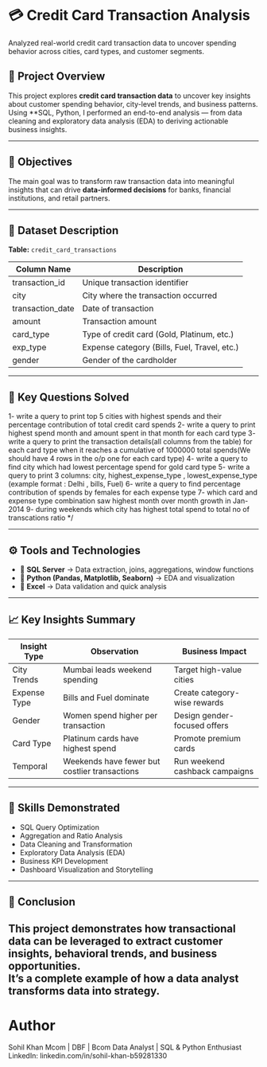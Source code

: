 # 💳 Credit Card Transaction Analysis
Analyzed real-world credit card transaction data to uncover spending behavior across cities, card types, and customer segments.


## 📘 Project Overview
This project explores **credit card transaction data** to uncover key insights about customer spending behavior, city-level trends, and business patterns.  
Using **SQL, Python, I performed an end-to-end analysis — from data cleaning and exploratory data analysis (EDA) to deriving actionable business insights.

---

## 🎯 Objectives
The main goal was to transform raw transaction data into meaningful insights that can drive **data-informed decisions** for banks, financial institutions, and retail partners.

---

## 🧩 Dataset Description
**Table:** `credit_card_transactions`

| Column Name         | Description                              |
|----------------------|------------------------------------------|
| transaction_id       | Unique transaction identifier            |
| city                 | City where the transaction occurred      |
| transaction_date     | Date of transaction                      |
| amount               | Transaction amount                       |
| card_type            | Type of credit card (Gold, Platinum, etc.) |
| exp_type             | Expense category (Bills, Fuel, Travel, etc.) |
| gender               | Gender of the cardholder                 |

---

## 🧠 Key Questions Solved

1- write a query to print top 5 cities with highest spends and their percentage contribution of total credit card spends 
2- write a query to print highest spend month and amount spent in that month for each card type
3- write a query to print the transaction details(all columns from the table) for each card type when it reaches a cumulative of 1000000 total spends(We should have 4 rows in the o/p one for each card type)
4- write a query to find city which had lowest percentage spend for gold card type
5- write a query to print 3 columns:  city, highest_expense_type , lowest_expense_type (example format : Delhi , bills, Fuel)
6- write a query to find percentage contribution of spends by females for each expense type
7- which card and expense type combination saw highest month over month growth in Jan-2014
9- during weekends which city has highest total spend to total no of transcations ratio    */

---

## ⚙️ Tools and Technologies
- 🧮 **SQL Server** → Data extraction, joins, aggregations, window functions  
- 🐍 **Python (Pandas, Matplotlib, Seaborn)** → EDA and visualization  
- 📘 **Excel** → Data validation and quick analysis  

---

## 📈 Key Insights Summary
| Insight Type | Observation | Business Impact |
|---------------|-------------|-----------------|
| City Trends | Mumbai leads weekend spending | Target high-value cities |
| Expense Type | Bills and Fuel dominate | Create category-wise rewards |
| Gender | Women spend higher per transaction | Design gender-focused offers |
| Card Type | Platinum cards have highest spend | Promote premium cards |
| Temporal | Weekends have fewer but costlier transactions | Run weekend cashback campaigns |

---

## 🧰 Skills Demonstrated
- SQL Query Optimization  
- Aggregation and Ratio Analysis  
- Data Cleaning and Transformation  
- Exploratory Data Analysis (EDA)  
- Business KPI Development  
- Dashboard Visualization and Storytelling  

---

## 🏁 Conclusion
This project demonstrates how **transactional data** can be leveraged to extract **customer insights, behavioral trends, and business opportunities**.  
It’s a complete example of how a **data analyst transforms data into strategy.**
---

# Author
Sohil Khan
Mcom | DBF | Bcom
Data Analyst | SQL & Python Enthusiast
LinkedIn: linkedin.com/in/sohil-khan-b59281330



